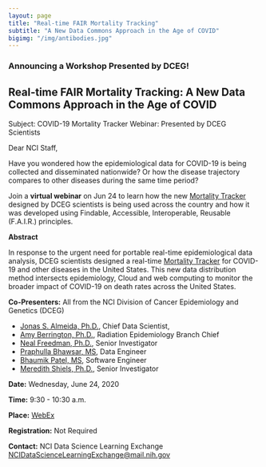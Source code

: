 ```yaml
---
layout: page
title: "Real-time FAIR Mortality Tracking"
subtitle: "A New Data Commons Approach in the Age of COVID"
bigimg: "/img/antibodies.jpg"
---
```


### Announcing a Workshop Presented by DCEG!

## Real-time FAIR Mortality Tracking: A New Data Commons Approach in the Age of COVID 

Subject: COVID-19 Mortality Tracker Webinar: Presented by DCEG Scientists

Dear NCI Staff,

Have you wondered how the epidemiological data for COVID-19 is being collected and disseminated nationwide? Or how the disease trajectory compares to other diseases during the same time period?

Join a **virtual webinar** on Jun 24 to learn how the new [Mortality Tracker](https://episphere.github.io/mortalitytracker) designed by DCEG scientists is being used across the country and how it was developed using Findable, Accessible, Interoperable, Reusable (F.A.I.R.) principles.

**Abstract**

In response to the urgent need for portable real-time epidemiological data analysis, DCEG scientists designed a real-time [Mortality Tracker](https://episphere.github.io/mortalitytracker) for COVID-19 and other diseases in the United States. This new data distribution method intersects epidemiology, Cloud and web computing to monitor the broader impact of COVID-19 on death rates across the United States.

**Co-Presenters:**       All from the NCI Division of Cancer Epidemiology and Genetics (DCEG) 

- [Jonas S. Almeida, Ph.D.](https://dceg.cancer.gov/about/staff-directory/almeida-jonas), Chief Data Scientist, 
- [Amy Berrington, Ph.D.](https://dceg.cancer.gov/about/staff-directory/berrington-amy), Radiation Epidemiology Branch Chief
- [Neal Freedman, Ph.D.](https://dceg.cancer.gov/about/staff-directory/freedman-neal), Senior Investigator
- [Praphulla Bhawsar, MS](https://github.com/PrafulB), Data Engineer 
- [Bhaumik Patel, MS](https://github.com/bhaumik55231), Software Engineer
- [Meredith Shiels, Ph.D.](https://dceg.cancer.gov/about/staff-directory/shiels-meredith), Senior Investigator 

**Date:**                        Wednesday, June 24, 2020

**Time:**                        9:30 - 10:30 a.m.

**Place:**                       [WebEx](https://cbiit.webex.com/mw3300/mywebex/default.do?service=1&siteurl=cbiit&nomenu=false&main_url=%2Fmc3300%2Fmeetingcenter%2Fdefault.do%3Fsiteurl%3Dcbiit%26rnd%3D8399572561%26main_url%3D%252Fmc3300%252Fe.do%253Fsiteurl%253Dcbiit%2526AT%253DMI%2526EventID%253D1012840757%2526UID%253D528639562%2526Host%253DQUhTSwAAAAR6F3kJQOTuWph39o4hKAsrwgY5GKcGs2ucULrygEuSJy_fR3C6M7FxwTdHxXC24whll_525McO6BGGg_lZCZMn0%2526FrameSet%253D2%2526MTID%253Dm61b8ab64279f870a325d8ae261f47003)

**Registration:**          Not Required

**Contact:**                 NCI Data Science Learning Exchange [NCIDataScienceLearningExchange@mail.nih.gov](mailto:NCIDataScienceLearningExchange@mail.nih.gov)
